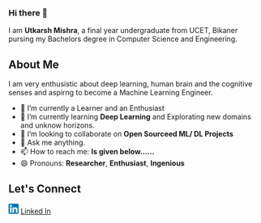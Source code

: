 ### Hi there 👋

I am **Utkarsh Mishra**, a final year undergraduate from UCET, Bikaner pursing my Bachelors degree in Computer Science and Engineering.

## About Me

I am very enthusistic about deep learning, human brain and the cognitive senses and aspirng to become a Machine Learning Engineer.

- 🔭 I’m currently a Learner and an Enthusiast
- 🌱 I’m currently learning **Deep Learning** and Explorating new domains and unknow horizons. 
- 👯 I’m looking to collaborate on **Open Sourceed ML/ DL Projects**
- 💬 Ask me anything.
- 📫 How to reach me: **Is given below......**
- 😄 Pronouns: **Researcher**, **Enthusiast**, **Ingenious**


## Let's Connect

<!--![Linked In Logo](/images/linkedin.png =100x100) -->
<img src="/images/linkedin.png" alt="drawing" width="20" height="20"/> [Linked In](https://www.linkedin.com/in/um07/)

